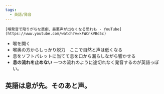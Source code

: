 ```yaml
---
tags:
  - 英語/発音
---
```

	[喉発音で陥りがちな悲劇、最悪声が出なくなる恐れも - YouTube](https://www.youtube.com/watch?v=kFWCnkVBd5c)

- 喉を開く
- 喉奥の方からしっかり脱力　ここで自然と声は低くなる
- 息をソフトパレットに当てて息を口から漏らしながら響かせる
- **息の流れを止めない** 一つの流れのように途切れなく発音するのが英語っぽい。

## 英語は息が先。そのあと声。

